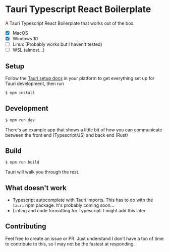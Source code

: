 # Tauri Typescript React Boilerplate

A Tauri Typescript React Boilerplate that works out of the box.

- [x] MacOS
- [x] Windows 10
- [ ] Linux (Probably works but I haven't tested)
- [ ] WSL (almost...)

## Setup

Follow the [Tauri setup docs](https://tauri.studio/docs/getting-started/intro/) in your platform to get everything set up for Tauri development, then run

```bash
$ npm install
```

## Development

```bash
$ npm run dev
```

There's an example app that shows a little bit of how you can communicate between the front end (Typescript/JS) and back end (Rust)

## Build

```bash
$ npm run build
```

Tauri will walk you through the rest.

## What doesn't work

- Typescript autocomplete with Tauri imports. This has to do with the `tauri` npm package. It's probably coming soon...
- Linting and code formatting for Typescript. I might add this later.

## Contributing

Feel free to create an issue or PR. Just understand I don't have a ton of time to contribute to this, so I may not be the fastest at responding.
